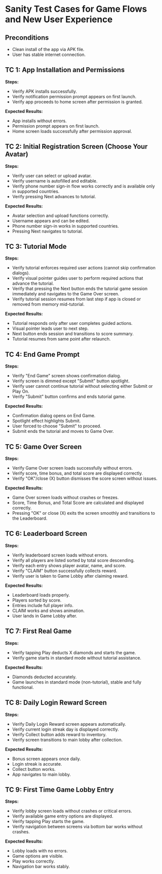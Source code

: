 # Sanity Test Cases for Game Flows and New User Experience

## Preconditions
- Clean install of the app via APK file.
- User has stable internet connection.

## TC 1: App Installation and Permissions
**Steps:**
- Verify APK installs successfully.
- Verify notification permission prompt appears on first launch.
- Verify app proceeds to home screen after permission is granted.

**Expected Results:**
- App installs without errors.
- Permission prompt appears on first launch.
- Home screen loads successfully after permission approval.

## TC 2: Initial Registration Screen (Choose Your Avatar)
**Steps:**
- Verify user can select or upload avatar.
- Verify username is autofilled and editable.
- Verify phone number sign-in flow works correctly and is available only in supported countries.
- Verify pressing Next advances to tutorial.

**Expected Results:**
- Avatar selection and upload functions correctly.
- Username appears and can be edited.
- Phone number sign-in works in supported countries.
- Pressing Next navigates to tutorial.


## TC 3: Tutorial Mode
**Steps:**
- Verify tutorial enforces required user actions (cannot skip confirmation dialogs).
- Verify visual pointer guides user to perform required actions that advance the tutorial.
- Verify that pressing the Next button ends the tutorial game session immediately and navigates to the Game Over screen.
- Verify tutorial session resumes from last step if app is closed or removed from memory mid-tutorial.

**Expected Results:**
- Tutorial responds only after user completes guided actions.
- Visual pointer leads user to next step.
- Next button ends session and transitions to score summary.
- Tutorial resumes from same point after relaunch.

## TC 4: End Game Prompt
**Steps:**
- Verify "End Game" screen shows confirmation dialog.
- Verify screen is dimmed except "Submit" button spotlight.
- Verify user cannot continue tutorial without selecting either Submit or Play On.
- Verify "Submit" button confirms and ends tutorial game.

**Expected Results:**
- Confirmation dialog opens on End Game.
- Spotlight effect highlights Submit.
- User forced to choose "Submit" to proceed.
- Submit ends the tutorial and moves to Game Over.

## TC 5: Game Over Screen
**Steps:**
- Verify Game Over screen loads successfully without errors.
- Verify score, time bonus, and total score are displayed correctly.
- Verify "OK"/close (X) button dismisses the score screen without issues.

**Expected Results:**
- Game Over screen loads without crashes or freezes.
- Score, Time Bonus, and Total Score are calculated and displayed correctly.
- Pressing "OK" or close (X) exits the screen smoothly and transitions to the Leaderboard.

## TC 6: Leaderboard Screen
**Steps:**
- Verify leaderboard screen loads without errors.
- Verify all players are listed sorted by total score descending.
- Verify each entry shows player avatar, name, and score.
- Verify "CLAIM" button successfully collects reward.
- Verify user is taken to Game Lobby after claiming reward.

**Expected Results:**
- Leaderboard loads properly.
- Players sorted by score.
- Entries include full player info.
- CLAIM works and shows animation.
- User lands in Game Lobby after.

## TC 7: First Real Game
**Steps:**
- Verify tapping Play deducts X diamonds and starts the game.
- Verify game starts in standard mode without tutorial assistance.

**Expected Results:**
- Diamonds deducted accurately.
- Game launches in standard mode (non-tutorial), stable and fully functional.

## TC 8: Daily Login Reward Screen
**Steps:**
- Verify Daily Login Reward screen appears automatically.
- Verify current login streak day is displayed correctly.
- Verify Collect button adds reward to inventory.
- Verify screen transitions to main lobby after collection.

**Expected Results:**
- Bonus screen appears once daily.
- Login streak is accurate.
- Collect button works.
- App navigates to main lobby.

## TC 9: First Time Game Lobby Entry
**Steps:**
- Verify lobby screen loads without crashes or critical errors.
- Verify available game entry options are displayed.
- Verify tapping Play starts the game.
- Verify navigation between screens via bottom bar works without crashes.

**Expected Results:**
- Lobby loads with no errors.
- Game options are visible.
- Play works correctly.
- Navigation bar works stably.
